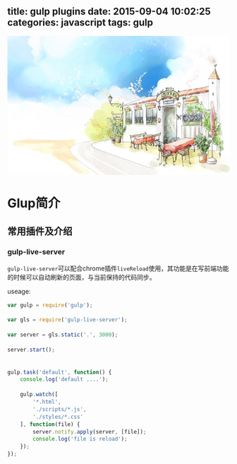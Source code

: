 title: gulp plugins
date: 2015-09-04 10:02:25
categories: javascript
tags: gulp
---

![](/images/s12.jpg)

# Glup简介


## 常用插件及介绍


### gulp-live-server

`gulp-live-server`可以配合chrome插件`liveReload`使用，其功能是在写前端功能的时候可以自动刷新的页面，与当前保持的代码同步。

useage:

```javascript
var gulp = require('gulp');

var gls = require('gulp-live-server');

var server = gls.static('.', 3000);

server.start();


gulp.task('default', function() {
    console.log('default ....');

    gulp.watch([
        '*.html',
        './scripts/*.js',
        './styles/*.css'
    ], function(file) {
        server.notify.apply(server, [file]);
        console.log('file is reload');
    });
});
```